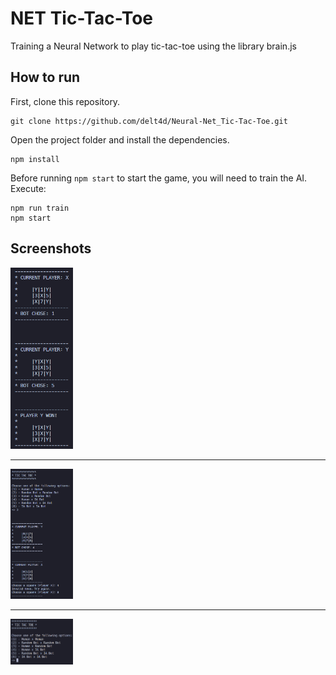 # NET Tic-Tac-Toe

Training a Neural Network to play tic-tac-toe using the library brain.js

## How to run

First, clone this repository.

```
git clone https://github.com/delt4d/Neural-Net_Tic-Tac-Toe.git
```

Open the project folder and install the dependencies.

```
npm install
```

Before running `npm start` to start the game, you will need to train the AI. Execute:

```
npm run train
npm start
```

## Screenshots

<img src=docs/img1.png width=100vw>
<hr/>
<img src=docs/img2.png width=100vw>
<hr/>
<img src=docs/img3.png width=100vw>
